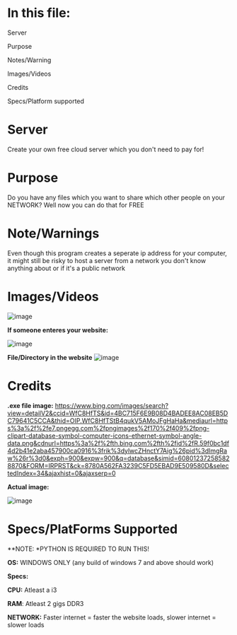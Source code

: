 # In this file:
 Server
 
 Purpose
 
 Notes/Warning
 
 Images/Videos
 
 Credits
 
 Specs/Platform supported
 

# Server
Create your own free cloud server which you don't need to pay for!

# Purpose
Do you have any files which you want to share which other people on your NETWORK? Well now you can do that for FREE

# Note/Warnings
Even though this program creates a seperate ip address for your computer, it might still be risky to host a server from a network you don't know anything about or if it's a public network


# Images/Videos

![image](https://user-images.githubusercontent.com/89658050/156782247-63af98ae-1b75-4fb6-b9bd-083d4df9c028.png)


**If someone enteres your website:**

![image](https://user-images.githubusercontent.com/89658050/156782819-e5d8a708-b0f9-4b85-8f77-6dc19fed7d1a.png)

**File/Directory in the website**
![image](https://user-images.githubusercontent.com/89658050/156782895-b449519f-4a79-4586-b85c-03e8a8d94639.png)

# Credits

**.exe file image:** 
https://www.bing.com/images/search?view=detailV2&ccid=WfC8HfTS&id=4BC715F6E9B08D4BADEE8AC08EB5DC79641C5CCA&thid=OIP.WfC8HfTStB4qukV5AMoJFgHaHa&mediaurl=https%3a%2f%2fe7.pngegg.com%2fpngimages%2f170%2f409%2fpng-clipart-database-symbol-computer-icons-ethernet-symbol-angle-data.png&cdnurl=https%3a%2f%2fth.bing.com%2fth%2fid%2fR.59f0bc1df4d2b41e2aba457900ca0916%3frik%3dylwcZHnctY7Aig%26pid%3dImgRaw%26r%3d0&exph=900&expw=900&q=database&simid=608012372585828870&FORM=IRPRST&ck=8780A562FA3239C5FD5EBAD9E509580D&selectedIndex=34&ajaxhist=0&ajaxserp=0

**Actual image:** 

![image](https://user-images.githubusercontent.com/89658050/156783082-b0fae9ff-19c0-4e2c-b9b4-6c26af537d57.png)

# Specs/PlatForms Supported
**NOTE: *PYTHON IS REQUIRED TO RUN THIS!

**OS:** WINDOWS ONLY (any build of windows 7 and above should work)

**Specs:** 

**CPU:** Atleast a i3

**RAM**: Atleast 2 gigs DDR3

**NETWORK:** Faster internet = faster the website loads, slower internet = slower loads
